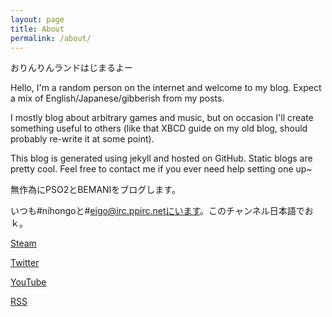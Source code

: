 ```yaml
---
layout: page
title: About
permalink: /about/
---
```


おりんりんランドはじまるよー

Hello, I'm a random person on the internet and welcome to my blog.  Expect a mix of English/Japanese/gibberish from my posts.

I mostly blog about arbitrary games and music, but on occasion I'll create something useful to others (like that XBCD guide on my old blog, should probably re-write it at some point).

This blog is generated using jekyll and hosted on GitHub.  Static blogs are pretty cool.  Feel free to contact me if you ever need help setting one up~

無作為にPSO2とBEMANIをブログします。

いつも#nihongoと#eigo@irc.ppirc.netにいます。このチャンネル日本語でおｋ。

[Steam](http://steamcommunity.com/id/SupremeBogus)

[Twitter](https://twitter.com/SupremeBogus)

[YouTube](https://www.youtube.com/user/NeuBogus)

[RSS]({{"/feed.xml"|prepend:site.baseurl}})
